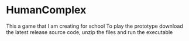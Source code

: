 # HumanComplex
This a game that I am creating for school
To play the prototype download the latest release source code, unzip the files and run the executable
